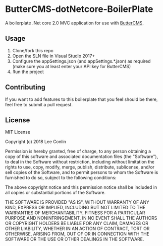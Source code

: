 # ButterCMS-dotNetcore-BoilerPlate
A boilerplate .Net core 2.0 MVC application for use with [ButterCMS](https://buttercms.com).

## Usage

1. Clone/fork this repo
2. Open the SLN file in Visual Studio 2017+
3. Configure the appSettings.json (and appSettings.*.json) as required (make sure you at least enter your API key for ButterCMS)
4. Run the project

## Contributing

If you want to add features to this boilerplate that you feel should be there, feel free to submit a pull request.

## License

MIT License

Copyright (c) 2018 Lee Conlin

Permission is hereby granted, free of charge, to any person obtaining a copy
of this software and associated documentation files (the "Software"), to deal
in the Software without restriction, including without limitation the rights
to use, copy, modify, merge, publish, distribute, sublicense, and/or sell
copies of the Software, and to permit persons to whom the Software is
furnished to do so, subject to the following conditions:

The above copyright notice and this permission notice shall be included in all
copies or substantial portions of the Software.

THE SOFTWARE IS PROVIDED "AS IS", WITHOUT WARRANTY OF ANY KIND, EXPRESS OR
IMPLIED, INCLUDING BUT NOT LIMITED TO THE WARRANTIES OF MERCHANTABILITY,
FITNESS FOR A PARTICULAR PURPOSE AND NONINFRINGEMENT. IN NO EVENT SHALL THE
AUTHORS OR COPYRIGHT HOLDERS BE LIABLE FOR ANY CLAIM, DAMAGES OR OTHER
LIABILITY, WHETHER IN AN ACTION OF CONTRACT, TORT OR OTHERWISE, ARISING FROM,
OUT OF OR IN CONNECTION WITH THE SOFTWARE OR THE USE OR OTHER DEALINGS IN THE
SOFTWARE.
